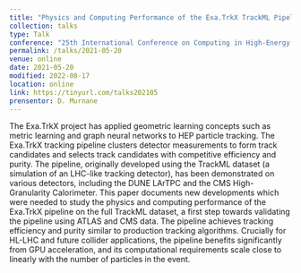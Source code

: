 ```yaml
---
title: "Physics and Computing Performance of the Exa.TrkX TrackML Pipeline"
collection: talks
type: Talk
conference: "25th International Conference on Computing in High-Energy and Nuclear Physics"
permalink: /talks/2021-05-20
venue: online
date: 2021-05-20
modified: 2022-08-17
location: online
link: https://tinyurl.com/talks202105
prensentor: D. Murnane
---
```


The Exa.TrkX project has applied geometric learning concepts such as metric learning and graph neural networks to HEP particle tracking. The Exa.TrkX tracking pipeline clusters detector measurements to form track candidates and selects track candidates with competitive efficiency and purity. The pipeline, originally developed using the TrackML dataset (a simulation of an LHC-like tracking detector), has been demonstrated on various detectors, including the DUNE LArTPC and the CMS High-Granularity Calorimeter. This paper documents new developments which were needed to study the physics and computing performance of the Exa.TrkX pipeline on the full TrackML dataset, a first step towards validating the pipeline using ATLAS and CMS data. The pipeline achieves tracking efficiency and purity similar to production tracking algorithms. Crucially for HL-LHC and future collider applications, the pipeline benefits significantly from GPU acceleration, and its computational requirements scale close to linearly with the number of particles in the event.
